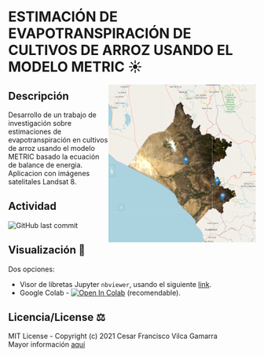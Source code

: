 # ESTIMACIÓN DE EVAPOTRANSPIRACIÓN DE CULTIVOS DE ARROZ USANDO EL MODELO METRIC ☀️

<img src="figures/Region_of_Interest.PNG" alt="Zona de trabajo" align='right' width=300/>

## Descripción 
Desarrollo de un trabajo de investigación sobre estimaciones de evapotranspiración en cultivos de arroz usando el modelo METRIC basado la ecuación de balance de energia. 
Aplicacion con imágenes satelitales Landsat 8.

## Actividad 
<img src="https://img.shields.io/github/last-commit/vilcagamarracf/Inv_arroz_METRIC?style=flat-square" alt="GitHub last commit"/>

## Visualización 📓
Dos opciones:
- Visor de libretas Jupyter `nbviewer`, usando el siguiente [link](https://nbviewer.jupyter.org/github/vilcagamarracf/Inv_arroz_METRIC/blob/main/jupyter_notebook/Inv_Arroz_METRIC.ipynb).
- Google Colab - <a href="https://colab.research.google.com/github/vilcagamarracf/Inv_arroz_METRIC/blob/main/jupyter_notebook/Inv_Arroz_METRIC.ipynb" target="_parent"><img src="https://colab.research.google.com/assets/colab-badge.svg" alt="Open In Colab"/></a> (recomendable).

## Licencia/License ⚖️
MIT License - Copyright (c) 2021 Cesar Francisco Vilca Gamarra \
Mayor información [aquí](https://github.com/vilcagamarracf/Inv_arroz_METRIC/blob/main/LICENSE)
